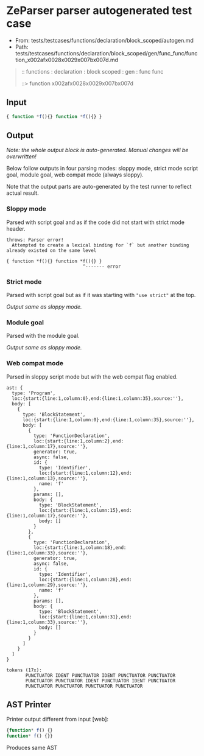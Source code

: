 # ZeParser parser autogenerated test case

- From: tests/testcases/functions/declaration/block_scoped/autogen.md
- Path: tests/testcases/functions/declaration/block_scoped/gen/func_func/function_x002afx0028x0029x007bx007d.md

> :: functions : declaration : block scoped : gen : func func
>
> ::> function x002afx0028x0029x007bx007d

## Input


`````js
{ function *f(){} function *f(){} }
`````

## Output

_Note: the whole output block is auto-generated. Manual changes will be overwritten!_

Below follow outputs in four parsing modes: sloppy mode, strict mode script goal, module goal, web compat mode (always sloppy).

Note that the output parts are auto-generated by the test runner to reflect actual result.

### Sloppy mode

Parsed with script goal and as if the code did not start with strict mode header.

`````
throws: Parser error!
  Attempted to create a lexical binding for `f` but another binding already existed on the same level

{ function *f(){} function *f(){} }
                            ^------- error
`````

### Strict mode

Parsed with script goal but as if it was starting with `"use strict"` at the top.

_Output same as sloppy mode._

### Module goal

Parsed with the module goal.

_Output same as sloppy mode._

### Web compat mode

Parsed in sloppy script mode but with the web compat flag enabled.

`````
ast: {
  type: 'Program',
  loc:{start:{line:1,column:0},end:{line:1,column:35},source:''},
  body: [
    {
      type: 'BlockStatement',
      loc:{start:{line:1,column:0},end:{line:1,column:35},source:''},
      body: [
        {
          type: 'FunctionDeclaration',
          loc:{start:{line:1,column:2},end:{line:1,column:17},source:''},
          generator: true,
          async: false,
          id: {
            type: 'Identifier',
            loc:{start:{line:1,column:12},end:{line:1,column:13},source:''},
            name: 'f'
          },
          params: [],
          body: {
            type: 'BlockStatement',
            loc:{start:{line:1,column:15},end:{line:1,column:17},source:''},
            body: []
          }
        },
        {
          type: 'FunctionDeclaration',
          loc:{start:{line:1,column:18},end:{line:1,column:33},source:''},
          generator: true,
          async: false,
          id: {
            type: 'Identifier',
            loc:{start:{line:1,column:28},end:{line:1,column:29},source:''},
            name: 'f'
          },
          params: [],
          body: {
            type: 'BlockStatement',
            loc:{start:{line:1,column:31},end:{line:1,column:33},source:''},
            body: []
          }
        }
      ]
    }
  ]
}

tokens (17x):
       PUNCTUATOR IDENT PUNCTUATOR IDENT PUNCTUATOR PUNCTUATOR
       PUNCTUATOR PUNCTUATOR IDENT PUNCTUATOR IDENT PUNCTUATOR
       PUNCTUATOR PUNCTUATOR PUNCTUATOR PUNCTUATOR
`````


## AST Printer

Printer output different from input [web]:

````js
{function* f() {}
function* f() {}}
````

Produces same AST
